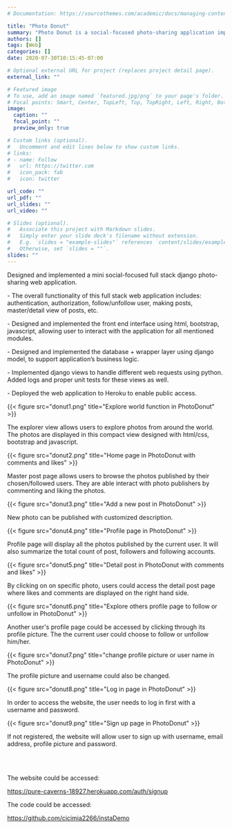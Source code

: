 ```yaml
---
# Documentation: https://sourcethemes.com/academic/docs/managing-content/

title: "Photo Donut"
summary: "Photo Donut is a social-focused photo-sharing application implemented with Django and python. It's a full-stack application that focused on both back-end application business logic and data handling, and front-end user interface."
authors: []
tags: [Web]
categories: []
date: 2020-07-30T10:15:45-07:00

# Optional external URL for project (replaces project detail page).
external_link: ""

# Featured image
# To use, add an image named `featured.jpg/png` to your page's folder.
# Focal points: Smart, Center, TopLeft, Top, TopRight, Left, Right, BottomLeft, Bottom, BottomRight.
image:
  caption: ""
  focal_point: ""
  preview_only: true

# Custom links (optional).
#   Uncomment and edit lines below to show custom links.
# links:
# - name: Follow
#   url: https://twitter.com
#   icon_pack: fab
#   icon: twitter

url_code: ""
url_pdf: ""
url_slides: ""
url_video: ""

# Slides (optional).
#   Associate this project with Markdown slides.
#   Simply enter your slide deck's filename without extension.
#   E.g. `slides = "example-slides"` references `content/slides/example-slides.md`.
#   Otherwise, set `slides = ""`.
slides: ""
---
```




Designed and implemented a mini social-focused full stack django photo-sharing web application.

\- The overall functionality of this full stack web application includes: authentication, authorization, follow/unfollow user, making posts, master/detail view of posts, etc.

\- Designed and implemented the front end interface using html, bootstrap, javascript, allowing user to interact with the application for all mentioned modules.

\- Designed and implemented the database + wrapper layer using django model, to support application’s business logic.

\- Implemented django views to handle different web requests using python. Added logs and proper unit tests for these views as well.

\- Deployed the web application to Heroku to enable public access.



{{< figure src="donut1.png" title="Explore world function in PhotoDonut" >}}

The explorer view allows users to explore photos from around the world. The photos are displayed in this compact view designed with html/css, bootstrap and javascript.



{{< figure src="donut2.png" title="Home page in PhotoDonut with comments and likes" >}}

Master post page allows users to browse the photos published by their chosen/followed users. They are able interact with photo publishers by commenting and liking the photos.



{{< figure src="donut3.png" title="Add a new post in PhotoDonut" >}}

New photo can be published with customized description.



{{< figure src="donut4.png" title="Profile page in PhotoDonut" >}}

Profile page will display all the photos published by the current user. It will also summarize the total count of post, followers and following accounts.



{{< figure src="donut5.png" title="Detail post in PhotoDonut with comments and likes" >}}

By clicking on on specific photo, users could access the detail post page where likes and comments are displayed on the right hand side.



{{< figure src="donut6.png" title="Explore others profile page to follow or unfollow in PhotoDonut" >}}

Another user's profile page could be accessed by clicking through its profile picture. The the current user could choose to follow or unfollow him/her.



{{< figure src="donut7.png" title="change profile picture or user name in PhotoDonut" >}}

The profile picture and username could also be changed.



{{< figure src="donut8.png" title="Log in page in PhotoDonut" >}}

In order to access the website, the user needs to log in first with a username and password.



{{< figure src="donut9.png" title="Sign up page in PhotoDonut" >}}

If not registered, the website will allow user to sign up with username, email address, profile picture and password.

<br>

<br>

The website could be accessed:

https://pure-caverns-18927.herokuapp.com/auth/signup

The code could be accessed:

https://github.com/cicimia2266/instaDemo



